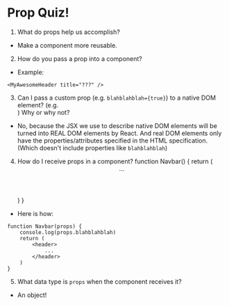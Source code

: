 # Prop Quiz!

1. What do props help us accomplish?
- Make a component more reusable.

2. How do you pass a prop into a component?
- Example:
```
<MyAwesomeHeader title="???" />
```

3. Can I pass a custom prop (e.g. `blahblahblah={true}`) to a native DOM element? (e.g. <div blahblahblah={true}>) Why or why not?
- No, because the JSX we use to describe native DOM elements will be turned into REAL DOM elements by React. And real DOM elements only have the properties/attributes specified in the HTML specification.
(Which doesn't include properties like `blahblahblah`)

4. How do I receive props in a component?
function Navbar() {
    return (
        <header>
            ...
        </header>
    )
}
- Here is how:
```
function Navbar(props) {
	console.log(props.blahblahblah)
    return (
        <header>
            ...
        </header>
    )
}
```

5. What data type is `props` when the component receives it?
- An object!